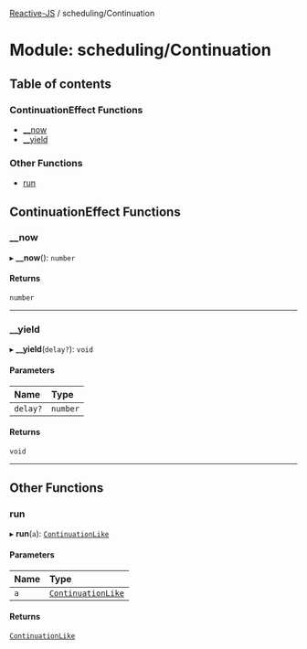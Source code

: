 [Reactive-JS](../README.md) / scheduling/Continuation

# Module: scheduling/Continuation

## Table of contents

### ContinuationEffect Functions

- [\_\_now](scheduling_Continuation.md#__now)
- [\_\_yield](scheduling_Continuation.md#__yield)

### Other Functions

- [run](scheduling_Continuation.md#run)

## ContinuationEffect Functions

### \_\_now

▸ **__now**(): `number`

#### Returns

`number`

___

### \_\_yield

▸ **__yield**(`delay?`): `void`

#### Parameters

| Name | Type |
| :------ | :------ |
| `delay?` | `number` |

#### Returns

`void`

___

## Other Functions

### run

▸ **run**(`a`): [`ContinuationLike`](../interfaces/scheduling.ContinuationLike.md)

#### Parameters

| Name | Type |
| :------ | :------ |
| `a` | [`ContinuationLike`](../interfaces/scheduling.ContinuationLike.md) |

#### Returns

[`ContinuationLike`](../interfaces/scheduling.ContinuationLike.md)
